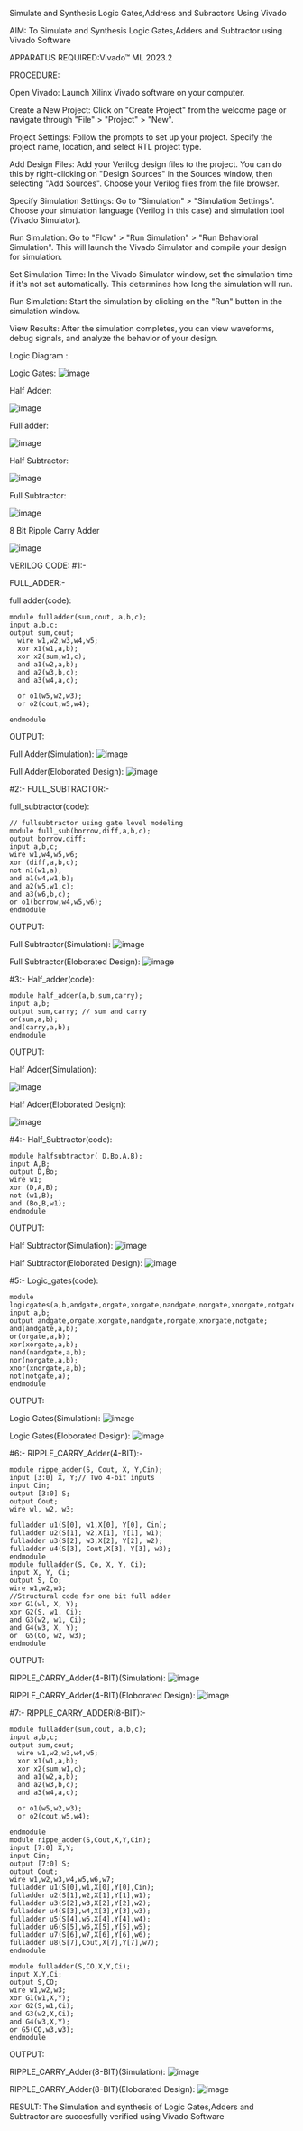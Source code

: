 Simulate and Synthesis Logic Gates,Address and Subractors Using Vivado

AIM: To Simulate and Synthesis Logic Gates,Adders and Subtractor using Vivado Software

APPARATUS REQUIRED:Vivado™ ML 2023.2

PROCEDURE:

Open Vivado: Launch Xilinx Vivado software on your computer.

Create a New Project: Click on "Create Project" from the welcome page or navigate through "File" > "Project" > "New".

Project Settings: Follow the prompts to set up your project. Specify the project name, location, and select RTL project type.

Add Design Files: Add your Verilog design files to the project. You can do this by right-clicking on "Design Sources" in the Sources window, then selecting "Add Sources". Choose your Verilog files from the file browser.

Specify Simulation Settings: Go to "Simulation" > "Simulation Settings". Choose your simulation language (Verilog in this case) and simulation tool (Vivado Simulator).

Run Simulation: Go to "Flow" > "Run Simulation" > "Run Behavioral Simulation". This will launch the Vivado Simulator and compile your design for simulation.

Set Simulation Time: In the Vivado Simulator window, set the simulation time if it's not set automatically. This determines how long the simulation will run.

Run Simulation: Start the simulation by clicking on the "Run" button in the simulation window.

View Results: After the simulation completes, you can view waveforms, debug signals, and analyze the behavior of your design.

Logic Diagram :

Logic Gates:
![image](https://github.com/navaneethans/VLSI-LAB-EXPERIMENTS/assets/6987778/ee17970c-3ac9-4603-881b-88e2825f41a4)


Half Adder:

![image](https://github.com/navaneethans/VLSI-LAB-EXPERIMENTS/assets/6987778/0e1ecb96-0c25-4556-832b-aeeedfdfe7b9)


Full adder:

![image](https://github.com/navaneethans/VLSI-LAB-EXPERIMENTS/assets/6987778/9bb3964c-438f-469d-a3de-c1cca6f323fb)


Half Subtractor:

![image](https://github.com/navaneethans/VLSI-LAB-EXPERIMENTS/assets/6987778/731470b7-eb4e-49f8-8bb7-2994052a7184)



Full Subtractor:

![image](https://github.com/navaneethans/VLSI-LAB-EXPERIMENTS/assets/6987778/d66f874b-c1f2-44b3-a035-7149b56430c1)



8 Bit Ripple Carry Adder

![image](https://github.com/navaneethans/VLSI-LAB-EXPERIMENTS/assets/6987778/7385a408-40a5-4203-8050-b72818622d79)



VERILOG CODE:
#1:-

FULL_ADDER:-

full adder(code):
```
module fulladder(sum,cout, a,b,c);
input a,b,c;
output sum,cout;
  wire w1,w2,w3,w4,w5;
  xor x1(w1,a,b);
  xor x2(sum,w1,c);  
  and a1(w2,a,b);
  and a2(w3,b,c);
  and a3(w4,a,c);
  
  or o1(w5,w2,w3);
  or o2(cout,w5,w4);
    
endmodule
```



OUTPUT:

Full Adder(Simulation):
![image](https://github.com/Hariharan177/VLSI-LAB-EXP-1/assets/164841000/0478f98a-81c0-40c2-9204-2596fc524a33)

Full Adder(Eloborated Design):
![image](https://github.com/Hariharan177/VLSI-LAB-EXP-1/assets/164841000/a31f9efa-dfc5-4a83-9bff-c1df46f53860)


#2:-
FULL_SUBTRACTOR:-

full_subtractor(code):
```
// fullsubtractor using gate level modeling
module full_sub(borrow,diff,a,b,c);
output borrow,diff;
input a,b,c;
wire w1,w4,w5,w6;
xor (diff,a,b,c);
not n1(w1,a);
and a1(w4,w1,b);
and a2(w5,w1,c);
and a3(w6,b,c);
or o1(borrow,w4,w5,w6);
endmodule
```
OUTPUT:

Full Subtractor(Simulation):
![image](https://github.com/Hariharan177/VLSI-LAB-EXP-1/assets/164841000/c3d6447e-3764-4510-9bd5-2cfcb70f06e7)

Full Subtractor(Eloborated Design):
![image](https://github.com/Hariharan177/VLSI-LAB-EXP-1/assets/164841000/9ee0dc43-ff8e-4eac-8181-6aed85b78779)


#3:-
Half_adder(code):
```
module half_adder(a,b,sum,carry);
input a,b;
output sum,carry; // sum and carry
or(sum,a,b);
and(carry,a,b);
endmodule
```
OUTPUT:

Half Adder(Simulation):

![image](https://github.com/Hariharan177/VLSI-LAB-EXP-1/assets/164841000/8f3d3ac4-e13e-4478-b9cc-13c38ca97f89)


Half Adder(Eloborated Design):

![image](https://github.com/Hariharan177/VLSI-LAB-EXP-1/assets/164841000/362085c4-47d2-4601-81d5-21cfdfe0b085)

#4:-
Half_Subtractor(code):
```
module halfsubtractor( D,Bo,A,B);
input A,B;
output D,Bo;
wire w1;
xor (D,A,B);
not (w1,B);
and (Bo,B,w1);
endmodule
```
OUTPUT:

Half Subtractor(Simulation):
![image](https://github.com/Hariharan177/VLSI-LAB-EXP-1/assets/164841000/36c716d8-0b17-47e3-9422-c7bb83d44777)

Half Subtractor(Eloborated Design):
![image](https://github.com/Hariharan177/VLSI-LAB-EXP-1/assets/164841000/6b30308f-624c-4ce0-8040-fd58930844ef)

#5:-
Logic_gates(code):
```
module logicgates(a,b,andgate,orgate,xorgate,nandgate,norgate,xnorgate,notgate);
input a,b;
output andgate,orgate,xorgate,nandgate,norgate,xnorgate,notgate;
and(andgate,a,b);
or(orgate,a,b);
xor(xorgate,a,b);
nand(nandgate,a,b);  
nor(norgate,a,b);
xnor(xnorgate,a,b);
not(notgate,a);
endmodule
```
OUTPUT:

Logic Gates(Simulation):
![image](https://github.com/Hariharan177/VLSI-LAB-EXP-1/assets/164841000/32836482-d78b-438c-9fb7-b7577d628b9f)

Logic Gates(Eloborated Design):
![image](https://github.com/Hariharan177/VLSI-LAB-EXP-1/assets/164841000/0cd6e3f8-830d-4a72-87c1-8d24beff39d0)

#6:-
RIPPLE_CARRY_Adder(4-BIT):-
```
module rippe_adder(S, Cout, X, Y,Cin);
input [3:0] X, Y;// Two 4-bit inputs
input Cin;
output [3:0] S;
output Cout;
wire wl, w2, w3;

fulladder u1(S[0], w1,X[0], Y[0], Cin);
fulladder u2(S[1], w2,X[1], Y[1], w1);
fulladder u3(S[2], w3,X[2], Y[2], w2);
fulladder u4(S[3], Cout,X[3], Y[3], w3);
endmodule
module fulladder(S, Co, X, Y, Ci);
input X, Y, Ci;
output S, Co;
wire w1,w2,w3;
//Structural code for one bit full adder 
xor G1(wl, X, Y);
xor G2(S, w1, Ci);
and G3(w2, w1, Ci);
and G4(w3, X, Y);
or  G5(Co, w2, w3);
endmodule
```
OUTPUT:

RIPPLE_CARRY_Adder(4-BIT)(Simulation):
![image](https://github.com/Hariharan177/VLSI-LAB-EXP-1/assets/164841000/71288040-0fa4-429d-9dc5-44ea04f2c2ae)


RIPPLE_CARRY_Adder(4-BIT)(Eloborated Design):
![image](https://github.com/Hariharan177/VLSI-LAB-EXP-1/assets/164841000/2a8e9170-9bfe-466c-a8fa-86441302b609)

#7:-
RIPPLE_CARRY_ADDER(8-BIT):-
```
module fulladder(sum,cout, a,b,c);
input a,b,c;
output sum,cout;
  wire w1,w2,w3,w4,w5;
  xor x1(w1,a,b);
  xor x2(sum,w1,c);  
  and a1(w2,a,b);
  and a2(w3,b,c);
  and a3(w4,a,c);
  
  or o1(w5,w2,w3);
  or o2(cout,w5,w4);
    
endmodule
module rippe_adder(S,Cout,X,Y,Cin);
input [7:0] X,Y;
input Cin;
output [7:0] S;
output Cout;
wire w1,w2,w3,w4,w5,w6,w7;
fulladder u1(S[0],w1,X[0],Y[0],Cin);
fulladder u2(S[1],w2,X[1],Y[1],w1);
fulladder u3(S[2],w3,X[2],Y[2],w2);
fulladder u4(S[3],w4,X[3],Y[3],w3);
fulladder u5(S[4],w5,X[4],Y[4],w4);
fulladder u6(S[5],w6,X[5],Y[5],w5);
fulladder u7(S[6],w7,X[6],Y[6],w6);
fulladder u8(S[7],Cout,X[7],Y[7],w7);
endmodule

module fulladder(S,CO,X,Y,Ci);
input X,Y,Ci;
output S,CO;
wire w1,w2,w3;
xor G1(w1,X,Y);
xor G2(S,w1,Ci);
and G3(w2,X,Ci);
and G4(w3,X,Y);
or G5(CO,w3,w3);
endmodule
```
OUTPUT:

RIPPLE_CARRY_Adder(8-BIT)(Simulation):
![image](https://github.com/Hariharan177/VLSI-LAB-EXP-1/assets/164841000/7793719d-bee3-4947-a578-768ffa03ba7d)

RIPPLE_CARRY_Adder(8-BIT)(Eloborated Design):
![image](https://github.com/Hariharan177/VLSI-LAB-EXP-1/assets/164841000/65a69b7f-d91d-4e0f-a4b8-17f5d8f0ee86)

RESULT: The Simulation and synthesis of Logic Gates,Adders and Subtractor are succesfully verified using Vivado Software
